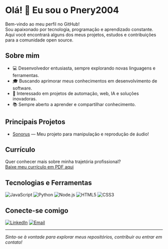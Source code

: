 # Olá! 👋 Eu sou o Pnery2004

Bem-vindo ao meu perfil no GitHub!  
Sou apaixonado por tecnologia, programação e aprendizado constante. Aqui você encontrará alguns dos meus projetos, estudos e contribuições para a comunidade open source.

## Sobre mim

- 💻 Desenvolvedor entusiasta, sempre explorando novas linguagens e ferramentas.
- 🎓 Buscando aprimorar meus conhecimentos em desenvolvimento de software.
- 🚀 Interessado em projetos de automação, web, IA e soluções inovadoras.
- 📚 Sempre aberto a aprender e compartilhar conhecimento.

## Principais Projetos

- [Sonorus](https://github.com/Pnery2004/sonorus) — Meu projeto para manipulação e reprodução de áudio!

## Currículo

Quer conhecer mais sobre minha trajetória profissional?  
[Baixe meu currículo em PDF aqui](./Currículo.pdf)

## Tecnologias e Ferramentas

![JavaScript](https://img.shields.io/badge/JavaScript-F7DF1E?logo=javascript&logoColor=white)
![Python](https://img.shields.io/badge/Python-3776AB?logo=python&logoColor=white)
![Node.js](https://img.shields.io/badge/Node.js-339933?logo=node.js&logoColor=white)
![HTML5](https://img.shields.io/badge/HTML5-E34F26?logo=html5&logoColor=white)
![CSS3](https://img.shields.io/badge/CSS3-1572B6?logo=css3&logoColor=white)
<!-- Adicione mais conforme sua experiência -->

## Conecte-se comigo

[![LinkedIn](https://img.shields.io/badge/LinkedIn-0A66C2?logo=linkedin&logoColor=white)](https://www.linkedin.com/in/seu-usuario-aqui)
[![Email](https://img.shields.io/badge/Email-D14836?logo=gmail&logoColor=white)](mailto:seu-email-aqui@gmail.com)

---

_Sinta-se à vontade para explorar meus repositórios, contribuir ou entrar em contato!_

